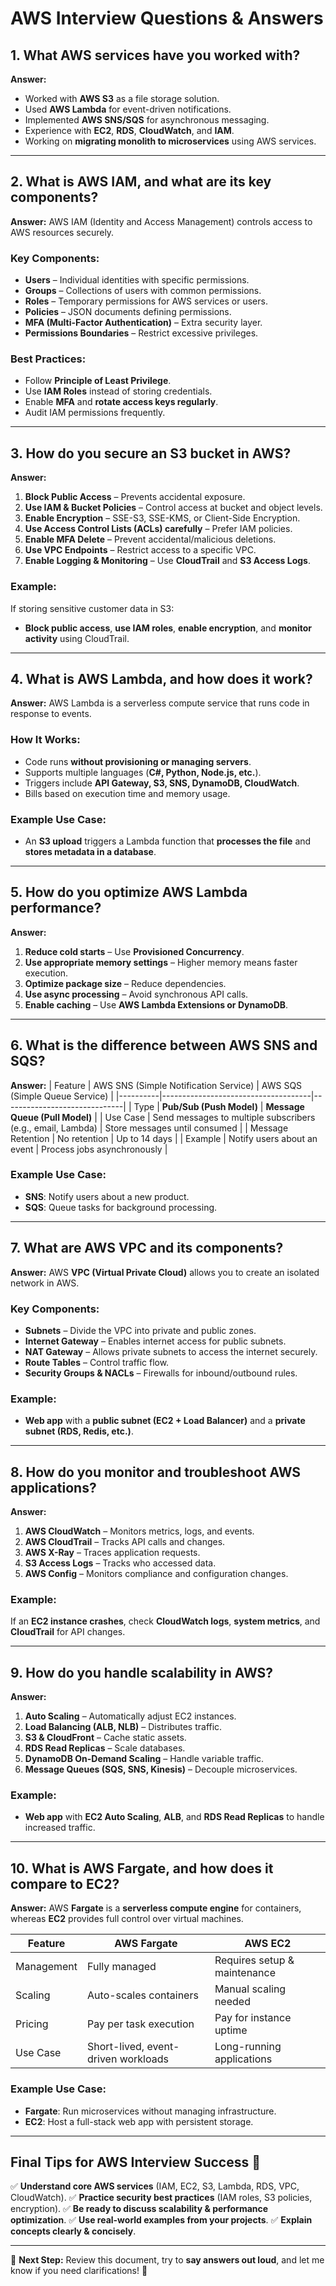 ﻿# AWS Interview Questions & Answers

## 1. What AWS services have you worked with?
**Answer:**
- Worked with **AWS S3** as a file storage solution.
- Used **AWS Lambda** for event-driven notifications.
- Implemented **AWS SNS/SQS** for asynchronous messaging.
- Experience with **EC2**, **RDS**, **CloudWatch**, and **IAM**.
- Working on **migrating monolith to microservices** using AWS services.

---

## 2. What is AWS IAM, and what are its key components?
**Answer:**
AWS IAM (Identity and Access Management) controls access to AWS resources securely.

### Key Components:
- **Users** – Individual identities with specific permissions.
- **Groups** – Collections of users with common permissions.
- **Roles** – Temporary permissions for AWS services or users.
- **Policies** – JSON documents defining permissions.
- **MFA (Multi-Factor Authentication)** – Extra security layer.
- **Permissions Boundaries** – Restrict excessive privileges.

### Best Practices:
- Follow **Principle of Least Privilege**.
- Use **IAM Roles** instead of storing credentials.
- Enable **MFA** and **rotate access keys regularly**.
- Audit IAM permissions frequently.

---

## 3. How do you secure an S3 bucket in AWS?
**Answer:**
1. **Block Public Access** – Prevents accidental exposure.
2. **Use IAM & Bucket Policies** – Control access at bucket and object levels.
3. **Enable Encryption** – SSE-S3, SSE-KMS, or Client-Side Encryption.
4. **Use Access Control Lists (ACLs) carefully** – Prefer IAM policies.
5. **Enable MFA Delete** – Prevent accidental/malicious deletions.
6. **Use VPC Endpoints** – Restrict access to a specific VPC.
7. **Enable Logging & Monitoring** – Use **CloudTrail** and **S3 Access Logs**.

### Example:
If storing sensitive customer data in S3:
- **Block public access**, **use IAM roles**, **enable encryption**, and **monitor activity** using CloudTrail.

---

## 4. What is AWS Lambda, and how does it work?
**Answer:**
AWS Lambda is a serverless compute service that runs code in response to events.

### How It Works:
- Code runs **without provisioning or managing servers**.
- Supports multiple languages (**C#, Python, Node.js, etc.**).
- Triggers include **API Gateway, S3, SNS, DynamoDB, CloudWatch**.
- Bills based on execution time and memory usage.

### Example Use Case:
- An **S3 upload** triggers a Lambda function that **processes the file** and **stores metadata in a database**.

---

## 5. How do you optimize AWS Lambda performance?
**Answer:**
1. **Reduce cold starts** – Use **Provisioned Concurrency**.
2. **Use appropriate memory settings** – Higher memory means faster execution.
3. **Optimize package size** – Reduce dependencies.
4. **Use async processing** – Avoid synchronous API calls.
5. **Enable caching** – Use **AWS Lambda Extensions or DynamoDB**.

---

## 6. What is the difference between AWS SNS and SQS?
**Answer:**
| Feature  | AWS SNS (Simple Notification Service) | AWS SQS (Simple Queue Service) |
|----------|-------------------------------------|------------------------------|
| Type     | **Pub/Sub (Push Model)**          | **Message Queue (Pull Model)** |
| Use Case | Send messages to multiple subscribers (e.g., email, Lambda) | Store messages until consumed |
| Message Retention | No retention | Up to 14 days |
| Example | Notify users about an event | Process jobs asynchronously |

### Example Use Case:
- **SNS**: Notify users about a new product.
- **SQS**: Queue tasks for background processing.

---

## 7. What are AWS VPC and its components?
**Answer:**
AWS **VPC (Virtual Private Cloud)** allows you to create an isolated network in AWS.

### Key Components:
- **Subnets** – Divide the VPC into private and public zones.
- **Internet Gateway** – Enables internet access for public subnets.
- **NAT Gateway** – Allows private subnets to access the internet securely.
- **Route Tables** – Control traffic flow.
- **Security Groups & NACLs** – Firewalls for inbound/outbound rules.

### Example:
- **Web app** with a **public subnet (EC2 + Load Balancer)** and a **private subnet (RDS, Redis, etc.)**.

---

## 8. How do you monitor and troubleshoot AWS applications?
**Answer:**
1. **AWS CloudWatch** – Monitors metrics, logs, and events.
2. **AWS CloudTrail** – Tracks API calls and changes.
3. **AWS X-Ray** – Traces application requests.
4. **S3 Access Logs** – Tracks who accessed data.
5. **AWS Config** – Monitors compliance and configuration changes.

### Example:
If an **EC2 instance crashes**, check **CloudWatch logs**, **system metrics**, and **CloudTrail** for API changes.

---

## 9. How do you handle scalability in AWS?
**Answer:**
1. **Auto Scaling** – Automatically adjust EC2 instances.
2. **Load Balancing (ALB, NLB)** – Distributes traffic.
3. **S3 & CloudFront** – Cache static assets.
4. **RDS Read Replicas** – Scale databases.
5. **DynamoDB On-Demand Scaling** – Handle variable traffic.
6. **Message Queues (SQS, SNS, Kinesis)** – Decouple microservices.

### Example:
- **Web app** with **EC2 Auto Scaling**, **ALB**, and **RDS Read Replicas** to handle increased traffic.

---

## 10. What is AWS Fargate, and how does it compare to EC2?
**Answer:**
AWS **Fargate** is a **serverless compute engine** for containers, whereas **EC2** provides full control over virtual machines.

| Feature | AWS Fargate | AWS EC2 |
|---------|------------|---------|
| Management | Fully managed | Requires setup & maintenance |
| Scaling | Auto-scales containers | Manual scaling needed |
| Pricing | Pay per task execution | Pay for instance uptime |
| Use Case | Short-lived, event-driven workloads | Long-running applications |

### Example Use Case:
- **Fargate**: Run microservices without managing infrastructure.
- **EC2**: Host a full-stack web app with persistent storage.

---

## Final Tips for AWS Interview Success 🚀
✅ **Understand core AWS services** (IAM, EC2, S3, Lambda, RDS, VPC, CloudWatch).
✅ **Practice security best practices** (IAM roles, S3 policies, encryption).
✅ **Be ready to discuss scalability & performance optimization**.
✅ **Use real-world examples from your projects**.
✅ **Explain concepts clearly & concisely**.

---

🔹 **Next Step:** Review this document, try to **say answers out loud**, and let me know if you need clarifications! 🎯

